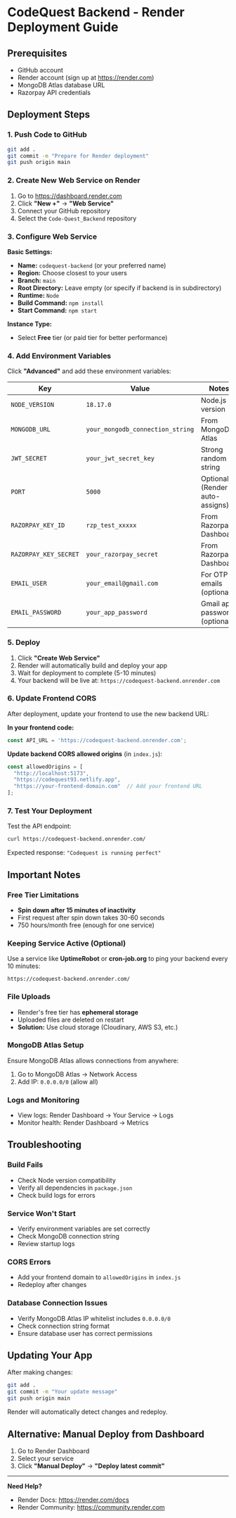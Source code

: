 # CodeQuest Backend - Render Deployment Guide

## Prerequisites
- GitHub account
- Render account (sign up at https://render.com)
- MongoDB Atlas database URL
- Razorpay API credentials

## Deployment Steps

### 1. Push Code to GitHub
```bash
git add .
git commit -m "Prepare for Render deployment"
git push origin main
```

### 2. Create New Web Service on Render

1. Go to https://dashboard.render.com
2. Click **"New +"** → **"Web Service"**
3. Connect your GitHub repository
4. Select the `Code-Quest_Backend` repository

### 3. Configure Web Service

**Basic Settings:**
- **Name:** `codequest-backend` (or your preferred name)
- **Region:** Choose closest to your users
- **Branch:** `main`
- **Root Directory:** Leave empty (or specify if backend is in subdirectory)
- **Runtime:** `Node`
- **Build Command:** `npm install`
- **Start Command:** `npm start`

**Instance Type:**
- Select **Free** tier (or paid tier for better performance)

### 4. Add Environment Variables

Click **"Advanced"** and add these environment variables:

| Key | Value | Notes |
|-----|-------|-------|
| `NODE_VERSION` | `18.17.0` | Node.js version |
| `MONGODB_URL` | `your_mongodb_connection_string` | From MongoDB Atlas |
| `JWT_SECRET` | `your_jwt_secret_key` | Strong random string |
| `PORT` | `5000` | Optional (Render auto-assigns) |
| `RAZORPAY_KEY_ID` | `rzp_test_xxxxx` | From Razorpay Dashboard |
| `RAZORPAY_KEY_SECRET` | `your_razorpay_secret` | From Razorpay Dashboard |
| `EMAIL_USER` | `your_email@gmail.com` | For OTP emails (optional) |
| `EMAIL_PASSWORD` | `your_app_password` | Gmail app password (optional) |

### 5. Deploy

1. Click **"Create Web Service"**
2. Render will automatically build and deploy your app
3. Wait for deployment to complete (5-10 minutes)
4. Your backend will be live at: `https://codequest-backend.onrender.com`

### 6. Update Frontend CORS

After deployment, update your frontend to use the new backend URL:

**In your frontend code:**
```javascript
const API_URL = 'https://codequest-backend.onrender.com';
```

**Update backend CORS allowed origins** (in `index.js`):
```javascript
const allowedOrigins = [
  "http://localhost:5173",
  "https://codequest93.netlify.app",
  "https://your-frontend-domain.com"  // Add your frontend URL
];
```

### 7. Test Your Deployment

Test the API endpoint:
```bash
curl https://codequest-backend.onrender.com/
```

Expected response: `"Codequest is running perfect"`

## Important Notes

### Free Tier Limitations
- **Spin down after 15 minutes of inactivity**
- First request after spin down takes 30-60 seconds
- 750 hours/month free (enough for one service)

### Keeping Service Active (Optional)
Use a service like **UptimeRobot** or **cron-job.org** to ping your backend every 10 minutes:
```
https://codequest-backend.onrender.com/
```

### File Uploads
- Render's free tier has **ephemeral storage**
- Uploaded files are deleted on restart
- **Solution:** Use cloud storage (Cloudinary, AWS S3, etc.)

### MongoDB Atlas Setup
Ensure MongoDB Atlas allows connections from anywhere:
1. Go to MongoDB Atlas → Network Access
2. Add IP: `0.0.0.0/0` (allow all)

### Logs and Monitoring
- View logs: Render Dashboard → Your Service → Logs
- Monitor health: Render Dashboard → Metrics

## Troubleshooting

### Build Fails
- Check Node version compatibility
- Verify all dependencies in `package.json`
- Check build logs for errors

### Service Won't Start
- Verify environment variables are set correctly
- Check MongoDB connection string
- Review startup logs

### CORS Errors
- Add your frontend domain to `allowedOrigins` in `index.js`
- Redeploy after changes

### Database Connection Issues
- Verify MongoDB Atlas IP whitelist includes `0.0.0.0/0`
- Check connection string format
- Ensure database user has correct permissions

## Updating Your App

After making changes:
```bash
git add .
git commit -m "Your update message"
git push origin main
```

Render will automatically detect changes and redeploy.

## Alternative: Manual Deploy from Dashboard

1. Go to Render Dashboard
2. Select your service
3. Click **"Manual Deploy"** → **"Deploy latest commit"**

---

**Need Help?**
- Render Docs: https://render.com/docs
- Render Community: https://community.render.com
